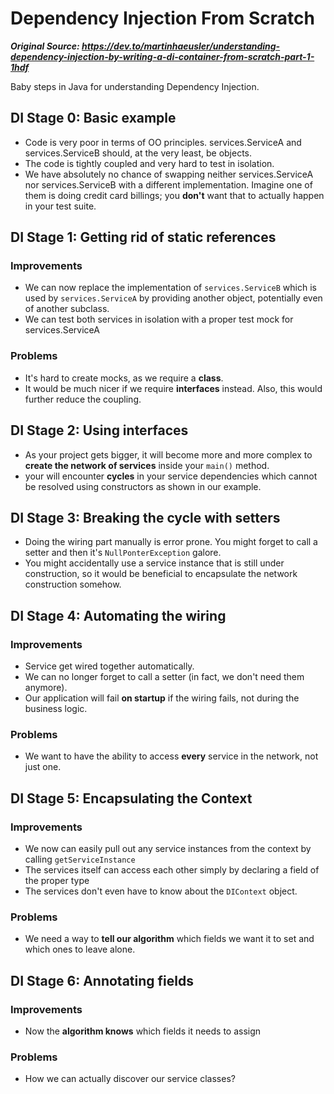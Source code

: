 # Dependency Injection From Scratch

___Original Source: https://dev.to/martinhaeusler/understanding-dependency-injection-by-writing-a-di-container-from-scratch-part-1-1hdf___ 

Baby steps in Java for understanding Dependency Injection.

## DI Stage 0: Basic example

* Code is very poor in terms of OO principles. services.ServiceA and services.ServiceB should, at the very least, be
objects.
* The code is tightly coupled and very hard to test in isolation.
* We have absolutely no chance of swapping neither services.ServiceA nor services.ServiceB with a different
implementation. Imagine one of them is doing credit card billings; you **don't** want that to actually happen in your 
test suite.
  
## DI Stage 1: Getting rid of static references

### Improvements

* We can now replace the implementation of `services.ServiceB` which is used by `services.ServiceA` by providing another 
object, potentially even of another subclass.
* We can test both services in isolation with a proper test mock for services.ServiceA

### Problems

* It's hard to create mocks, as we require a __class__.
* It would be much nicer if we require __interfaces__ instead. Also, this would further reduce the coupling.

## DI Stage 2: Using interfaces

* As your project gets bigger, it will become more and more complex to __create the network of services__ inside your
`main()` method.
* your will encounter __cycles__ in your service dependencies which cannot be resolved using constructors as shown in
our example.
  
## DI Stage 3: Breaking the cycle with setters

* Doing the wiring part manually is error prone. You might forget to call a setter and then it's `NullPonterException`
galore.
* You might accidentally use a service instance that is still under construction, so it would be beneficial to
encapsulate the network construction somehow.
  
## DI Stage 4: Automating the wiring

### Improvements

* Service get wired together automatically.
* We can no longer forget to call a setter (in fact, we don't need them anymore).
* Our application will fail __on startup__ if the wiring fails, not during the business logic.

### Problems

* We want to have the ability to access __every__ service in the network, not just one.

## DI Stage 5: Encapsulating the Context

### Improvements

* We now can easily pull out any service instances from the context by calling `getServiceInstance`
* The services itself can access each other simply by declaring a field of the proper type
* The services don't even have to know about the `DIContext` object.

### Problems

* We need a way to __tell our algorithm__ which fields we want it to set and which ones to leave alone.  

## DI Stage 6: Annotating fields

### Improvements

* Now the __algorithm knows__ which fields it needs to assign 

### Problems

* How we can actually discover our service classes?

